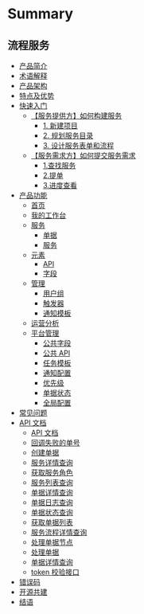 # Summary


## 流程服务
* [产品简介](UserGuide/Introduce/README.md)
* [术语解释](UserGuide/Term/Term.md)
* [产品架构](UserGuide/Architecture/Architecture.md)
* [特点及优势](UserGuide/Advantage/Features.md)
* [快速入门]()
    * [【服务提供方】如何构建服务]()
        * [1. 新建项目](UserGuide/QuickStart/service_admin_01.md)
        * [2. 规划服务目录](UserGuide/QuickStart/service_admin_02.md)
        * [3. 设计服务表单和流程](UserGuide/QuickStart/service_admin_03.md)
    * [【服务需求方】如何提交服务需求]()
        * [1.查找服务](UserGuide/QuickStart/service_user_01.md)
        * [2.提单](UserGuide/QuickStart/service_user_02.md)
        * [3.进度查看](UserGuide/QuickStart/service_user_03.md)
* [产品功能]()
    * [首页](UserGuide/Feature/homepage.md)
    * [我的工作台](UserGuide/Feature/my-workspace.md)
    * [服务]()
        * [单据](UserGuide/Feature/project-tickets.md)
        * [服务](UserGuide/Feature/project-services.md)
    * [元素]()
        * [API](UserGuide/Feature/project-apis.md)
        * [字段](UserGuide/Feature/project-fields.md)
    * [管理]()
        * [用户组](UserGuide/Feature/project-roles.md)
        * [触发器](UserGuide/Feature/project-triggers.md)
        * [通知模板](UserGuide/Feature/project-notifications.md)
    * [运营分析](UserGuide/Feature/statistics.md)
    * [平台管理]()
        * [公共字段](UserGuide/Feature/global-fields.md)
        * [公共 API](UserGuide/Feature/global-apis.md)
        * [任务模板](UserGuide/Feature/global-task-template.md)
        * [通知配置](UserGuide/Feature/global-notifications.md)
        * [优先级](UserGuide/Feature/global-priority.md)
        * [单据状态](UserGuide/Feature/global-ticket-states.md)
        * [全局配置](UserGuide/Feature/global-settings.md)
* [常见问题](UserGuide/FAQ/FAQ.md)
* [API 文档]()
    * [API 文档](APIDocs/itsm/README.md)
    * [回调失败的单号](APIDocs/itsm/zh-hans/callback_failed_ticket.md)
    * [创建单据](APIDocs/itsm/zh-hans/create_ticket.md)
    * [服务详情查询](APIDocs/itsm/zh-hans/get_service_detail.md)
    * [获取服务角色](APIDocs/itsm/zh-hans/get_service_roles.md)
    * [服务列表查询](APIDocs/itsm/zh-hans/get_services.md)
    * [单据详情查询](APIDocs/itsm/zh-hans/get_ticket_info.md)
    * [单据日志查询](APIDocs/itsm/zh-hans/get_ticket_logs.md)
    * [单据状态查询](APIDocs/itsm/zh-hans/get_ticket_status.md)
    * [获取单据列表](APIDocs/itsm/zh-hans/get_tickets.md)
    * [服务流程详情查询](APIDocs/itsm/zh-hans/get_workflow_detail.md)
    * [处理单据节点](APIDocs/itsm/zh-hans/operate_node.md)
    * [处理单据](APIDocs/itsm/zh-hans/operate_ticket.md)
    * [单据详情查询](APIDocs/itsm/zh-hans/ticket_approval_result.md)
    * [token 校验接口](APIDocs/itsm/zh-hans/token_verify.md)
* [错误码](../ErrorCode/itsm.md)
* [开源共建](https://github.com/TencentBlueKing/bk-itsm)
* [结语](UserGuide/Conclusion/Conclusion.md)
